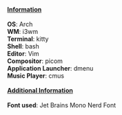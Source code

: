 <HEAD><ins><b>Information</b></ins></HEAD>
<br>
<br>
<BODY>
<b>OS</b>: Arch <br>
<b>WM</b>: i3wm <br>
<b>Terminal</b>: kitty <br>
<b>Shell</b>: bash <br>
<b>Editor</b>: Vim <br>
<b>Compositor</b>: picom <br>
<b>Application Launcher</b>: dmenu <br>
<b>Music Player</b>: cmus <br>
</BODY>
<br>
<HEAD><ins><b>Additional Information</b></ins></HEAD>
<br>
<br>
<BODY>
<b>Font used</b>: Jet Brains Mono Nerd Font <br>
